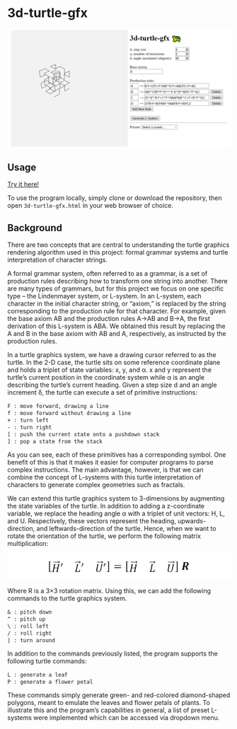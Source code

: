 # 3d-turtle-gfx

<p align="center">
  <img src="./img/interface.png" alt="Interface preview image">
</p>

## Usage

[Try it here!](https://andypasti.github.io/3d-turtle-gfx/)

To use the program locally, simply clone or download the repository, then open `3d-turtle-gfx.html` in your web browser of choice.

## Background

There are two concepts that are central to understanding the turtle graphics rendering algorithm used in this project: formal grammar systems and turtle interpretation of character strings.

A formal grammar system, often referred to as a grammar, is a set of production rules describing how to transform one string into another. There are many types of grammars, but for this project we focus on one specific type – the Lindenmayer system, or L-system. In an L-system, each character in the initial character string, or “axiom,” is replaced by the string corresponding to the production rule for that character. For example, given the base axiom AB and the production rules A→AB and B→A, the first derivation of this L-system is ABA. We obtained this result by replacing the A and B in the base axiom with AB and A, respectively, as instructed by the production rules.

In a turtle graphics system, we have a drawing cursor referred to as the turtle. In the 2-D case, the turtle sits on some reference coordinate plane and holds a triplet of state variables: x, y, and α. x and y represent the turtle’s current position in the coordinate system while α is an angle describing the turtle’s current heading. Given a step size d and an angle increment δ, the turtle can execute a set of primitive instructions:

```
F : move forward, drawing a line
f : move forward without drawing a line
+ : turn left
- : turn right
[ : push the current state onto a pushdown stack
] : pop a state from the stack
```

As you can see, each of these primitives has a corresponding symbol. One benefit of this is that it makes it easier for computer programs to parse complex instructions. The main advantage, however, is that we can combine the concept of L-systems with this turtle interpretation of characters to generate complex geometries such as fractals.

We can extend this turtle graphics system to 3-dimensions by augmenting the state variables of the turtle. In addition to adding a z-coordinate variable, we replace the heading angle α with a triplet of unit vectors: H, L, and U. Respectively, these vectors represent the heading, upwards-direction, and leftwards-direction of the turtle. Hence, when we want to rotate the orientation of the turtle, we perform the following matrix multiplication:

<p align="center">
  <img src="./img/rot-matrix.png" alt="Rotation matrix">
</p>

Where R is a 3×3 rotation matrix. Using this, we can add the following commands to the turtle graphics system.

```
& : pitch down
^ : pitch up
\ : roll left
/ : roll right
| : turn around
```

In addition to the commands previously listed, the program supports the following turtle commands:

```
L : generate a leaf
P : generate a flower petal
```

These commands simply generate green- and red-colored diamond-shaped polygons, meant to emulate the leaves and flower petals of plants. To illustrate this and the program’s capabilities in general, a list of preset L-systems were implemented which can be accessed via dropdown menu.
